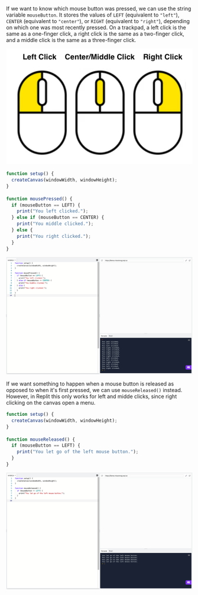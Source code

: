 If we want to know which mouse button was pressed, we can use the string variable `mouseButton`. It stores the values of `LEFT` (equivalent to `"left"`), `CENTER` (equivalent to `"center"`), or `RIGHT` (equivalent to `"right"`), depending on which one was most recently pressed. On a trackpad, a left click is the same as a one-finger click, a right click is the same as a two-finger click, and a middle click is the same as a three-finger click. 

![](../../Images/Mouse_Buttons.png)

```js
function setup() {
  createCanvas(windowWidth, windowHeight);
}

function mousePressed() {
  if (mouseButton == LEFT) { 
    print("You left clicked.");
  } else if (mouseButton == CENTER) {
    print("You middle clicked.");
  } else {
    print("You right clicked.");
  }
}
```

![](../../Images/Mouse_Pressed2.png)

If we want something to happen when a mouse button is released as opposed to when it's first pressed, we can use `mouseReleased()` instead. However, in Replit this only works for left and midde clicks, since right clicking on the canvas open a menu.

```js
function setup() {
  createCanvas(windowWidth, windowHeight);
}

function mouseReleased() {
  if (mouseButton == LEFT) { 
    print("You let go of the left mouse button.");
  }
}
```

![](../../Images/Mouse_Released.png)
